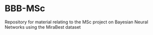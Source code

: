 # BBB-MSc
Repository for material relating to the MSc project on Bayesian Neural Networks using the MiraBest dataset
